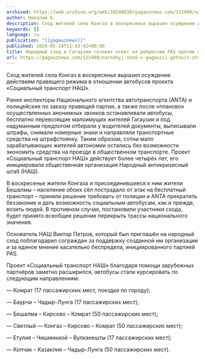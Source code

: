 ```yaml
---
archived: https://web.archive.org/web/20240630/gagauznews.com/115480/narodnyj-shod-v-gagauzii-gotovit-otvet-na-repressii-pas-protiv-sotsialnogo-transporta.html
author: Николай К.
description: Сход жителей села Конгаз в воскресенье выразил осуждение действиям правящего режима в отношении автобусов проекта «Социальный транспорт НАШ». Ранее инспекторы Национального агентства автотранспорта (ANTA) и полицейские по заказу правящей партии, а также после «планово» осуществленных анонимных звонков останавливали автобусы, бесплатно перевозящие малоимущих жителей Гагаузии и под надуманным предлогом отбирали у водителей документы, выписывали штрафы, снимали номерные знаки и направляли транспортные средства на штрафстоянку. Таким образом, сотни мало зарабатывающих жителей автономии остались без возможности экономить средства на проезде в общественном транспорте. Проект «Социальный транспорт НАШ» действует более четырёх лет, его инициировала общественная организация Народный антикризисный штаб (НАШ). В воскресенье жители Конгаза […]
keywords: []
language: ru
publication: "[[gagauznews]]"
published: 2024-05-19T11:43:42+00:00
title: Народный сход в Гагаузии готовит ответ на репрессии PAS против социального транспорта
url: https://gagauznews.com/115480/narodnyj-shod-v-gagauzii-gotovit-otvet-na-repressii-pas-protiv-sotsialnogo-transporta.html
---
```


Сход жителей села Конгаз в воскресенье выразил осуждение действиям правящего режима в отношении автобусов проекта «Социальный транспорт НАШ».

Ранее инспекторы Национального агентства автотранспорта (ANTA) и полицейские по заказу правящей партии, а также после «планово» осуществленных анонимных звонков останавливали автобусы, бесплатно перевозящие малоимущих жителей Гагаузии и под надуманным предлогом отбирали у водителей документы, выписывали штрафы, снимали номерные знаки и направляли транспортные средства на штрафстоянку. Таким образом, сотни мало зарабатывающих жителей автономии остались без возможности экономить средства на проезде в общественном транспорте. Проект «Социальный транспорт НАШ» действует более четырёх лет, его инициировала общественная организация Народный антикризисный штаб (НАШ).

В воскресенье жители Конгаза и присоединившиеся к ним жители Бешалмы – население обоих сёл пострадало от атак на бесплатный транспорт – приняли решение требовать от полиции и ANTA прекратить беззаконие и дать возможность социальным автобусам, как и прежде, возить людей. В противном случае, постановили участники схода, будет принято всеобщее решение перекрыть трассы национального значения.

Основатель НАШ Виктор Петров, который был приглашён на народный сход поблагодарил сограждан за поддержку созданной им организации и за единое мнение касательно беспредела, инициированного партией PAS.













Проект «Социальный транспорт НАШ» благодаря помощи зарубежных партнёров заметно расширился, автобусы стали курсировать по следующим направлениям:

— Комрат (17 пассажирских мест, поездки по городу);

— Баурчи – Чадыр-Лунга (17 пассажирских мест);

— Бешалма – Кирсово – Комрат (50 пассажирских мест);

— Светлый — Конгаз – Кирсово – Комрат (50 пассажирских мест);

— Етулия – Чишмикиой – Вулканешты (17 пассажирских мест);

— Копчак – Казаклия – Чадыр-Лунга (50 пассажирских мест).